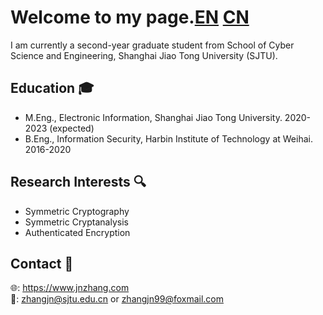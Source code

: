 # Welcome to my page.[EN](index.md) [CN](index_cn.md)
I am currently a second-year graduate student from School of Cyber Science and Engineering, Shanghai Jiao Tong University (SJTU). 

## Education &#x1F393;
- M.Eng., Electronic Information, Shanghai Jiao Tong University. 2020-2023 (expected) 
- B.Eng., Information Security, Harbin Institute of Technology at Weihai. 2016-2020

## Research Interests &#x1F50D;
- Symmetric Cryptography
- Symmetric Cryptanalysis
- Authenticated Encryption

## Contact &#x1F4AC;
&#x1F310;: <https://www.jnzhang.com>  
&#x1F4E7;: <zhangjn@sjtu.edu.cn> or <zhangjn99@foxmail.com>
